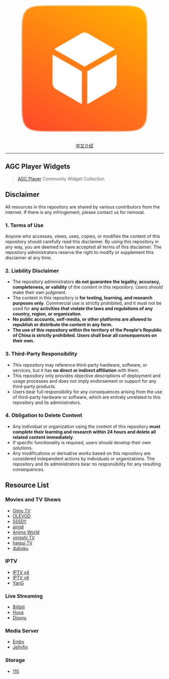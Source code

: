 <p align="center">
  <br>
  <img width="400" src="./logo.png" alt="logo of agc player widgets repository">
  <br>
  <br>
</p>

<p align="center">
  <a href="./README.md">中文介绍</a>
</p>

---

## AGC Player Widgets

> [AGC Player](https://agcplayer.com) Community Widget Collection

## Disclaimer

All resources in this repository are shared by various contributors from the internet. If there is any infringement, please contact us for removal.

### 1. Terms of Use
Anyone who accesses, views, uses, copies, or modifies the content of this repository should carefully read this disclaimer. By using this repository in any way, you are deemed to have accepted all terms of this disclaimer. The repository administrators reserve the right to modify or supplement this disclaimer at any time.

### 2. Liability Disclaimer
- The repository administrators **do not guarantee the legality, accuracy, completeness, or validity** of the content in this repository. Users should make their own judgment.  
- The content in this repository is **for testing, learning, and research purposes only**. Commercial use is strictly prohibited, and it must not be used for **any activities that violate the laws and regulations of any country, region, or organization**.  
- **No public accounts, self-media, or other platforms are allowed to republish or distribute the content in any form.**  
- **The use of this repository within the territory of the People's Republic of China is strictly prohibited. Users shall bear all consequences on their own.**  

### 3. Third-Party Responsibility
- This repository may reference third-party hardware, software, or services, but it has **no direct or indirect affiliation** with them.  
- This repository only provides objective descriptions of deployment and usage processes and does not imply endorsement or support for any third-party products.  
- Users bear full responsibility for any consequences arising from the use of third-party hardware or software, which are entirely unrelated to this repository and its administrators.  

### 4. Obligation to Delete Content
- Any individual or organization using the content of this repository **must complete their learning and research within 24 hours and delete all related content immediately**.  
- If specific functionality is required, users should develop their own solutions.  
- Any modifications or derivative works based on this repository are considered independent actions by individuals or organizations. The repository and its administrators bear no responsibility for any resulting consequences.


## Resource List

### Movies and TV Shows

- [Gimy TV](https://github.com/zoroyyoo/agcplayer-widgets/raw/refs/heads/main/widgets/video-gimy.zip)
- [OLEVOD](https://github.com/zoroyyoo/agcplayer-widgets/raw/refs/heads/main/widgets/video-olevod.zip)
- [555DY](https://github.com/zoroyyoo/agcplayer-widgets/raw/refs/heads/main/widgets/video-555dy.zip)
- [ainidj](https://github.com/zoroyyoo/agcplayer-widgets/raw/refs/heads/main/widgets/video-ainidj.zip)
- [Anime World](https://github.com/zoroyyoo/agcplayer-widgets/raw/refs/heads/main/widgets/video-animeworld.zip)
- [yingshi TV](https://github.com/zoroyyoo/agcplayer-widgets/raw/refs/heads/main/widgets/video-yingshitv.zip)
- [haigui TV](https://github.com/zoroyyoo/agcplayer-widgets/raw/refs/heads/main/widgets/video-haiguitv.zip)
- [duboku](https://github.com/zoroyyoo/agcplayer-widgets/raw/refs/heads/main/widgets/video-duboku.zip)
### IPTV

- [IPTV v4](https://github.com/zoroyyoo/agcplayer-widgets/raw/refs/heads/main/widgets/iptv-tvboxv4.zip)
- [IPTV v6](https://github.com/zoroyyoo/agcplayer-widgets/raw/refs/heads/main/widgets/iptv-tvboxv6.zip)
- [YanG](https://github.com/zoroyyoo/agcplayer-widgets/raw/refs/heads/main/widgets/iptv-YanG.zip)

### Live Streaming

- [Bilibili](https://github.com/zoroyyoo/agcplayer-widgets/raw/refs/heads/main/widgets/live-bilibili.zip)
- [Huya](https://github.com/zoroyyoo/agcplayer-widgets/raw/refs/heads/main/widgets/live-huya.zip)
- [Douyu](https://github.com/zoroyyoo/agcplayer-widgets/raw/refs/heads/main/widgets/live-douyu.zip)

### Media Server
- [Emby](https://github.com/zoroyyoo/agcplayer-widgets/raw/refs/heads/main/widgets/server-emby.zip)
- [Jellyfin](https://github.com/zoroyyoo/agcplayer-widgets/raw/refs/heads/main/widgets/server-jellyfin.zip)

### Storage
- [115](https://github.com/zoroyyoo/agcplayer-widgets/raw/refs/heads/main/widgets/storage-115.zip)